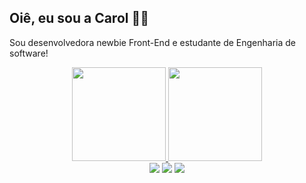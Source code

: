 <h2>Oiê, eu sou a Carol 👋🏼</h2> 

<p> Sou desenvolvedora newbie Front-End e estudante de Engenharia de software!</p>
 <div align="center">
  <a href="https://github.com/CarolinaCedro">
  <img height="150em" padding-rigth="2rem"src="https://github-readme-stats.vercel.app/api?username=CarolinaCedro&show_icons=true&theme=shades-of-purple&include_all_commits=true&count_private=true"/>
  <img height="150em" src="https://github-readme-stats.vercel.app/api/top-langs/?username=CarolinaCedro&layout=compact&langs_count=16&theme=shades-of-purple"/>
<div>

 <div > 
  <a href="https://www.instagram.com/cedrocarol/" target="_blank"><img src="https://img.shields.io/badge/-Instagram-%23E4405F?style=for-the-badge&logo=instagram&logoColor=white" target="_blank"></a>
  <a href = "mailto: carolcedropessoal@gmail.com"><img src="https://img.shields.io/badge/-Gmail-%23333?style=for-the-badge&logo=gmail&logoColor=white" target="_blank"></a>
  <a href="https://www.linkedin.com/in/carolina-cedro-37a361208/](https://www.linkedin.com/in/carol-cedro-37a361208" target="_blank"><img src="https://img.shields.io/badge/-LinkedIn-%230077B5?style=for-the-badge&logo=linkedin&logoColor=white" target="_blank"></a> 
 </div>
